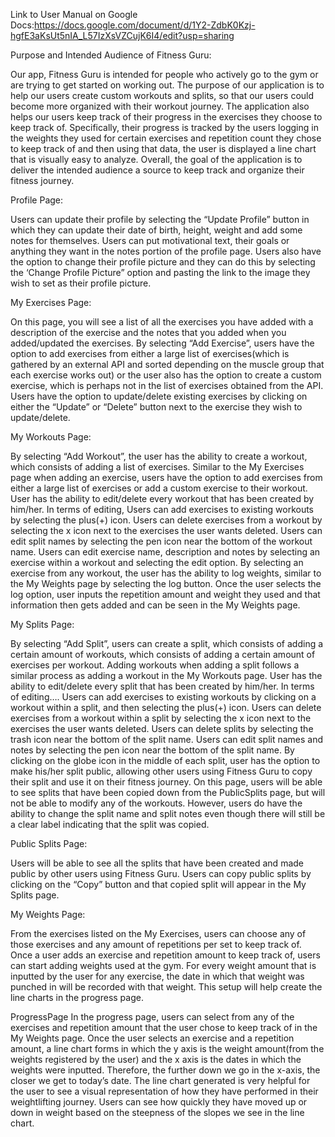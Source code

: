 Link to User Manual on Google Docs:https://docs.google.com/document/d/1Y2-ZdbK0Kzj-hgfE3aKsUt5nIA_L57IzXsVZCujK6I4/edit?usp=sharing

Purpose and Intended Audience of Fitness Guru:
	
Our app, Fitness Guru is intended for people who actively go to the gym or are trying to get started on working out. The purpose of our application is to help our users create custom workouts and splits, so that our users could become more organized with their workout journey. The application also helps our users keep track of their progress in the exercises they choose to keep track of. Specifically, their progress is tracked by the users logging in the weights they used for certain exercises and repetition count they chose to keep track of and then using that data, the user is displayed a line chart that is visually easy to analyze. Overall, the goal of the application is to deliver the intended audience a source to keep track and organize their fitness journey.

Profile Page:

Users can update their profile by selecting the “Update Profile” button in which they can update their date of birth, height, weight and add some notes for themselves. Users can put motivational text, their goals or anything they want in the notes portion of the profile page. 
Users also have the option to change their profile picture and they can do this by selecting the ‘Change Profile Picture” option and pasting the link to the image they wish to set as their profile picture.

My Exercises Page:

On this page, you will see a list of all the exercises you have added with a description of the exercise and the notes that you added when you added/updated the exercises.
By selecting “Add Exercise”, users have the option to add exercises from either a large list of exercises(which is gathered by an external API and sorted depending on the muscle group that each exercise works out) or the user also has the option to create a custom exercise, which is perhaps not in the list of exercises obtained from the API.
Users have the option to update/delete existing exercises by clicking on either the “Update” or “Delete” button next to the exercise they wish to update/delete.

My Workouts Page:

By selecting “Add Workout”, the user has the ability to create a workout, which consists of adding a list of exercises. Similar to the My Exercises page when adding an exercise, users have the option to add exercises from either a large list of exercises or add a custom exercise to their workout.
User has the ability to edit/delete every workout that has been created by him/her. 
In terms of editing, 
Users can add exercises to existing workouts by selecting the plus(+) icon. 
Users can delete exercises from a workout by selecting the x icon next to the exercises the user wants deleted.
Users can edit split names by selecting the pen icon near the bottom of the workout name.
Users can edit exercise name, description and notes by selecting an exercise within a workout and selecting the edit option.
By selecting an exercise from any workout, the user has the ability to log weights, similar to the My Weights page by selecting the log button. Once the user selects the log option, user inputs the repetition amount and weight they used and that information then gets added and can be seen in the My Weights page. 

My Splits Page:

By selecting “Add Split”, users can create a split, which consists of adding a certain amount of workouts, which consists of adding a certain amount of exercises per workout. 
Adding workouts when adding a split follows a similar process as adding a workout in the My Workouts page.
User has the ability to edit/delete every split that has been created by him/her. 
In terms of editing….
Users can add exercises to existing workouts by clicking on a workout within a split, and then selecting the plus(+) icon. 
Users can delete exercises from a workout within a split by selecting the x icon next to the exercises the user wants deleted.
Users can delete splits by selecting the trash icon near the bottom of the split name.
Users can edit split names and notes by selecting the pen icon near the bottom of the split name.
By clicking on the globe icon in the middle of each split, user has the option to make his/her split public, allowing other users using Fitness Guru to copy their split and use it on their fitness journey.
On this page, users will be able to see splits that have been copied down from the PublicSplits page, but will not be able to modify any of the workouts. However, users do have the ability to change the split name and split notes even though there will still be a clear label indicating that the split was copied.

Public Splits Page:

Users will be able to see all the splits that have been created and made public by other users using Fitness Guru.
Users can copy public splits by clicking on the “Copy” button and that copied split will appear in the My Splits page.

My Weights Page:

From the exercises listed on the My Exercises, users can choose any of those exercises and any amount of repetitions per set to keep track of.
Once a user adds an exercise and repetition amount to keep track of, users can start adding weights used at the gym.
For every weight amount that is inputted by the user for any exercise, the date in which that weight was punched in will be recorded with that weight. This setup will help create the line charts in the progress page.

ProgressPage
In the progress page, users can select from any of the exercises and repetition amount that the user chose to keep track of in the My Weights page.
Once the user selects an exercise and a repetition amount, a line chart forms in which the y axis is the weight amount(from the weights registered by the user) and the x axis is the dates in which the weights were inputted. Therefore, the further down we go in the x-axis, the closer we get to today’s date. 
The line chart generated is very helpful for the user to see a visual representation of how they have performed in their weightlifting journey. Users can see how quickly they have moved up or down in weight based on the steepness of the slopes we see in the line chart.
